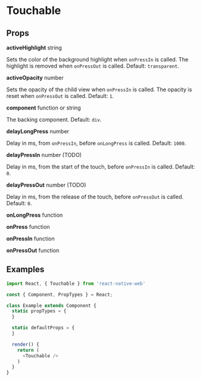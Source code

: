 # Touchable

## Props

**activeHighlight** string

Sets the color of the background highlight when `onPressIn` is called. The
highlight is removed when `onPressOut` is called. Default: `transparent`.

**activeOpacity** number

Sets the opacity of the child view when `onPressIn` is called. The opacity is
reset when `onPressOut` is called. Default: `1`.

**component** function or string

The backing component. Default: `div`.

**delayLongPress** number

Delay in ms, from `onPressIn`, before `onLongPress` is called. Default: `1000`.

**delayPressIn** number (TODO)

Delay in ms, from the start of the touch, before `onPressIn` is called. Default: `0`.

**delayPressOut** number (TODO)

Delay in ms, from the release of the touch, before `onPressOut` is called. Default: `0`.

**onLongPress** function

**onPress** function

**onPressIn** function

**onPressOut** function

## Examples

```js
import React, { Touchable } from 'react-native-web'

const { Component, PropTypes } = React;

class Example extends Component {
  static propTypes = {
  }

  static defaultProps = {
  }

  render() {
    return (
      <Touchable />
    )
  }
}
```
